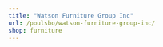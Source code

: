 ```yaml
---
title: "Watson Furniture Group Inc"
url: /poulsbo/watson-furniture-group-inc/
shop: furniture
---
```

